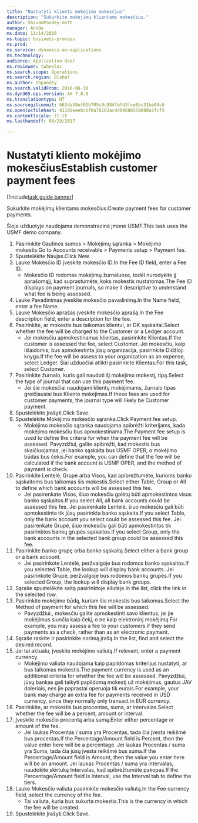 ```yaml
--- 
title: "Nustatyti kliento mokėjimo mokesčius"
description: "Sukurkite mokėjimų klientams mokesčius."
author: ShivamPandey-msft
manager: AnnBe
ms.date: 11/14/2016
ms.topic: business-process
ms.prod: 
ms.service: dynamics-ax-applications
ms.technology: 
audience: Application User
ms.reviewer: twheeloc
ms.search.scope: Operations
ms.search.region: Global
ms.author: shpandey
ms.search.validFrom: 2016-06-30
ms.dyn365.ops.version: AX 7.0.0
ms.translationtype: HT
ms.sourcegitcommit: 663da58ef01b705c0c984fbfd3fce8bc31be04c6
ms.openlocfilehash: 411d2eeebcbf0a78203ac440968b559088a2fcf5
ms.contentlocale: lt-lt
ms.lasthandoff: 08/29/2017

---
```

# <a name="establish-customer-payment-fees"></a><span data-ttu-id="eddfc-103">Nustatyti kliento mokėjimo mokesčius</span><span class="sxs-lookup"><span data-stu-id="eddfc-103">Establish customer payment fees</span></span>

[!include[task guide banner](../../includes/task-guide-banner.md)]

<span data-ttu-id="eddfc-104">Sukurkite mokėjimų klientams mokesčius.</span><span class="sxs-lookup"><span data-stu-id="eddfc-104">Create payment fees for customer payments.</span></span>

<span data-ttu-id="eddfc-105">Šioje užduotyje naudojama demonstracinė įmonė USMF.</span><span class="sxs-lookup"><span data-stu-id="eddfc-105">This task uses the USMF demo company.</span></span>

1. <span data-ttu-id="eddfc-106">Pasirinkite Gautinos sumos > Mokėjimų sąranka > Mokėjimo mokestis.</span><span class="sxs-lookup"><span data-stu-id="eddfc-106">Go to Accounts receivable > Payments setup > Payment fee.</span></span>
2. <span data-ttu-id="eddfc-107">Spustelėkite Naujas.</span><span class="sxs-lookup"><span data-stu-id="eddfc-107">Click New.</span></span>
3. <span data-ttu-id="eddfc-108">Lauke Mokesčio ID įveskite mokesčio ID.</span><span class="sxs-lookup"><span data-stu-id="eddfc-108">In the Fee ID field, enter a Fee ID.</span></span>
    * <span data-ttu-id="eddfc-109">Mokesčio ID rodomas mokėjimų žurnaluose, todėl nurodykite jį aprašomąjį, kad suprastumėte, koks mokestis nustatomas.</span><span class="sxs-lookup"><span data-stu-id="eddfc-109">The Fee ID displays on payment journals, so make it descriptive to understand what fee is being assessed.</span></span>  
4. <span data-ttu-id="eddfc-110">Lauke Pavadinimas įveskite mokesčio pavadinimą.</span><span class="sxs-lookup"><span data-stu-id="eddfc-110">In the Name field, enter a fee Name.</span></span>
5. <span data-ttu-id="eddfc-111">Lauke Mokesčio aprašas įveskite mokesčio aprašą.</span><span class="sxs-lookup"><span data-stu-id="eddfc-111">In the Fee description field, enter a description for the fee.</span></span>
6. <span data-ttu-id="eddfc-112">Pasirinkite, ar mokestis bus taikomas klientui, ar DK sąskaitai.</span><span class="sxs-lookup"><span data-stu-id="eddfc-112">Select whether the fee will be charged to the Customer or a Ledger account.</span></span>
    * <span data-ttu-id="eddfc-113">Jei mokesčiu apmokestinamas klientas, pasirinkite Klientas.</span><span class="sxs-lookup"><span data-stu-id="eddfc-113">If the customer is assessed the fee, select Customer.</span></span> <span data-ttu-id="eddfc-114">Jei mokesčiu, kaip išlaidomis, bus apmokestinta jūsų organizacija, pasirinkite Didžioji knyga.</span><span class="sxs-lookup"><span data-stu-id="eddfc-114">If the fee will be assess to your organization as an expense, select Ledger.</span></span> <span data-ttu-id="eddfc-115">Šiai užduočiai atlikti pasirinkite Klientas.</span><span class="sxs-lookup"><span data-stu-id="eddfc-115">For this task, select Customer.</span></span>  
7. <span data-ttu-id="eddfc-116">Pasirinkite žurnalo, kuris gali naudoti šį mokėjimo mokestį, tipą.</span><span class="sxs-lookup"><span data-stu-id="eddfc-116">Select the type of  journal that can use this payment fee.</span></span>
    * <span data-ttu-id="eddfc-117">Jei šie mokesčiai naudojami klientų mokėjimams, žurnalo tipas greičiausiai bus Kliento mokėjimas.</span><span class="sxs-lookup"><span data-stu-id="eddfc-117">If these fees are used for customer payments, the journal type will likely be Customer payment.</span></span>  
8. <span data-ttu-id="eddfc-118">Spustelėkite Įrašyti.</span><span class="sxs-lookup"><span data-stu-id="eddfc-118">Click Save.</span></span>
9. <span data-ttu-id="eddfc-119">Spustelėkite Mokėjimo mokesčio sąranka.</span><span class="sxs-lookup"><span data-stu-id="eddfc-119">Click Payment fee setup.</span></span>
    * <span data-ttu-id="eddfc-120">Mokėjimo mokesčio sąranka naudojama apibrėžti kriterijams, kada mokėjimo mokesčiu bus apmokestinama.</span><span class="sxs-lookup"><span data-stu-id="eddfc-120">The Payment fee setup is used to define the criteria for when the payment fee will be assessed.</span></span>  <span data-ttu-id="eddfc-121">Pavyzdžiui, galite apibrėžti, kad mokestis bus skaičiuojamas, jei banko sąskaita bus USMF OPER, o mokėjimo būdas bus čekis.</span><span class="sxs-lookup"><span data-stu-id="eddfc-121">For example, you can define that the fee will be calculated if the bank account is USMF OPER, and the method of payment is check.</span></span>  
10. <span data-ttu-id="eddfc-122">Pasirinkite Lentelė, Grupė arba Visos, kad apibrėžtumėte, kurioms banko sąskaitoms bus taikomas šis mokestis.</span><span class="sxs-lookup"><span data-stu-id="eddfc-122">Select either Table, Group or All to define which bank accounts will be assessed this fee.</span></span>
    * <span data-ttu-id="eddfc-123">Jei pasirenkate Visos, šiuo mokesčiu galėtų būti apmokestintos visos banko sąskaitos.</span><span class="sxs-lookup"><span data-stu-id="eddfc-123">If you select All, all bank accounts could be assessed this fee.</span></span>  <span data-ttu-id="eddfc-124">Jei pasirenkate Lentelė, šiuo mokesčiu gali būti apmokestinta tik jūsų pasirinkta banko sąskaita.</span><span class="sxs-lookup"><span data-stu-id="eddfc-124">If you select Table, only the bank account you select could be assessed this fee.</span></span> <span data-ttu-id="eddfc-125">Jei pasirenkate Grupė, šiuo mokesčiu gali būti apmokestintos tik pasirinktos bankų grupės sąskaitos.</span><span class="sxs-lookup"><span data-stu-id="eddfc-125">If you select Group, only the bank accounts in the selected bank group could be assessed this fee.</span></span>  
11. <span data-ttu-id="eddfc-126">Pasirinkite banko grupę arba banko sąskaitą.</span><span class="sxs-lookup"><span data-stu-id="eddfc-126">Select either a bank group or a bank account.</span></span>
    * <span data-ttu-id="eddfc-127">Jei pasirinkote Lentelė, peržvalgoje bus rodomos banko sąskaitos.</span><span class="sxs-lookup"><span data-stu-id="eddfc-127">If you selected Table, the lookup will display bank accounts.</span></span> <span data-ttu-id="eddfc-128">Jei pasirinkote Grupė, peržvalgoje bus rodomos bankų grupės.</span><span class="sxs-lookup"><span data-stu-id="eddfc-128">If you selected Group, the lookup will display bank groups.</span></span>  
12. <span data-ttu-id="eddfc-129">Sąraše spustelėkite saitą pasirinktoje eilutėje.</span><span class="sxs-lookup"><span data-stu-id="eddfc-129">In the list, click the link in the selected row.</span></span>
13. <span data-ttu-id="eddfc-130">Pasirinkite mokėjimo būdą, kuriam šis mokestis bus taikomas.</span><span class="sxs-lookup"><span data-stu-id="eddfc-130">Select the Method of payment for which this fee will be assessed.</span></span>
    * <span data-ttu-id="eddfc-131">Pavyzdžiui., mokesčiu galite apmokestinti savo klientus, jei jie mokėjimus siunčia kaip čekį, o ne kaip elektroninį mokėjimą.</span><span class="sxs-lookup"><span data-stu-id="eddfc-131">For example, you may assess a fee to your customers if they send payments as a check, rather than as an electronic payment.</span></span>  
14. <span data-ttu-id="eddfc-132">Sąraše raskite ir pasirinkite norimą įrašą.</span><span class="sxs-lookup"><span data-stu-id="eddfc-132">In the list, find and select the desired record.</span></span>
15. <span data-ttu-id="eddfc-133">Jei tai aktualu, įveskite mokėjimo valiutą.</span><span class="sxs-lookup"><span data-stu-id="eddfc-133">If relevant, enter a payment currency.</span></span>
    * <span data-ttu-id="eddfc-134">Mokėjimo valiuta naudojama kaip papildomas kriterijus nustatyti, ar bus taikomas mokestis.</span><span class="sxs-lookup"><span data-stu-id="eddfc-134">The payment currency is used as an additional criteria for whether the fee will be assessed.</span></span>  <span data-ttu-id="eddfc-135">Pavyzdžiui, jūsų bankas gali taikyti papildomą mokestį už mokėjimus, gautus JAV doleriais, nes jie paprastai operuoja tik eurais.</span><span class="sxs-lookup"><span data-stu-id="eddfc-135">For example, your bank may charge an extra fee for payments received in USD currency, since they normally only transact in EUR currency.</span></span>  
16. <span data-ttu-id="eddfc-136">Pasirinkite, ar mokestis bus procentas, suma, ar intervalas.</span><span class="sxs-lookup"><span data-stu-id="eddfc-136">Select whether the fee will be a percent, amount or interval.</span></span>
17. <span data-ttu-id="eddfc-137">Įveskite mokesčio procentą arba sumą.</span><span class="sxs-lookup"><span data-stu-id="eddfc-137">Enter either percentage or amount of the fee.</span></span>
    * <span data-ttu-id="eddfc-138">Jei laukas Procentas / suma yra Procentas, tada čia įvesta reikšmė bus procentas.</span><span class="sxs-lookup"><span data-stu-id="eddfc-138">If the Percentage/Amount field is Percent, then the value enter here will be a percentage.</span></span> <span data-ttu-id="eddfc-139">Jei laukas Procentas / suma yra Suma, tada čia jūsų įvesta reikšmė bus suma.</span><span class="sxs-lookup"><span data-stu-id="eddfc-139">If the Percentage/Amount field is Amount, then the value you enter here will be an amount.</span></span> <span data-ttu-id="eddfc-140">Jei laukas Procentas / suma yra intervalas, naudokite skirtuką Intervalas, kad apibrėžtumėte pakopas.</span><span class="sxs-lookup"><span data-stu-id="eddfc-140">If the Percentage/Amount field is Interval, use the Interval tab to define the tiers.</span></span>  
18. <span data-ttu-id="eddfc-141">Lauke Mokesčio valiuta pasirinkite mokesčio valiutą.</span><span class="sxs-lookup"><span data-stu-id="eddfc-141">In the Fee currency field, select the currency of the fee.</span></span>
    * <span data-ttu-id="eddfc-142">Tai valiuta, kuria bus sukurta mokestis.</span><span class="sxs-lookup"><span data-stu-id="eddfc-142">This is the currency in which the fee will be created.</span></span>  
19. <span data-ttu-id="eddfc-143">Spustelėkite Įrašyti.</span><span class="sxs-lookup"><span data-stu-id="eddfc-143">Click Save.</span></span>


